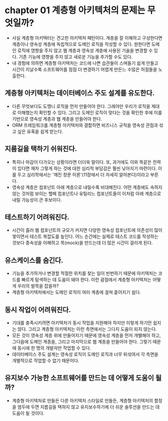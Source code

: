 # chapter 01 계층형 아키텍처의 문제는 무엇일까?

- 사실 계층형 아키텍터는 견고한 아키텍처 패턴이다. 계층을 잘 이해하고 구성한다면 계층이나 영속성 계층에 독립적으로 도메인 로직을 작성할 수 있다. 원한다면 도메인 로직에 영향을 주지 않고 웹 계층과 영속성 계층에 사용된 기술을 변경할 수 있다. 기존 기능에 영향을 주지 않고 새로운 기능을 추가할 수도 있다.
- 내 경험에 의하면 계층형 아키텍처는 코드에 나쁜 습관들이 스며들기 쉽게 만들고 시간이 지날수록 소프트웨어를 점점 더 변경하기 어렵게 만든느 수많은 허점들을 노출한다.

## 계층형 아키텍처는 데이터베이스 주도 설계를 유도한다.
- 다른 무엇보다도 도멩니 로직을 먼저 만들어야 한다. 그래야만 우리가 로직을 제대로 이해했는지 확인할 수 있다. 그리고 도메인 로직이 맞다는 것을 확인한  후에 이를 기반으로 영속성 계층과 웹 계층을 만들어야 한다.
- ORM 프레임워크를 계층형 아키텍처와 결합하면 비즈니스 규칙을 영속성 관점과 섞고 싶은 유혹을 쉽게 받는다.

## 지름길을 택하기 쉬워진다.
- 특히나 마감이 다가오는 상황이라면 더더욱 말이다. 또, 과거에도 이와 똑같은 전력이 있다면 재차 그렇게 하는 것에 대한 심리적 부담감은 훨씬 낮아지기 마련이다. 이를 두고 심리학에서는 '깨진 창문 이론'(11장에서 더 자세히 알아본다)이라고 부른다.
- 영속성 계층은 컴포넌트 아래 계층으로 내릴수록 비대해진다. 어떤 계층에도 속하지 않는 것처럼 보이는 헬페 컴포넌트나 유틸리느 컴포넌트들이 이처럼 아래 계층으로 내릴 가능성이  큰 후보이다.

## 테스트하기 어려워진다.
- 시간이 흘러 웹 컴포넌트의 규모가 커지면 다양한 영속성 컴포넌트에 의존성이 많이 쌓이면서 테스트 복잡도를 높인다. 어느 순간에는 실제로 테스트 코드를 작성하는 것보다 종속성을 이해하고 목(mock)을  만드는데 더 많은 시간이 걸리게 된다.

## 유스케이스를 숨긴다.
- 기능을 추가하거나 변경할 적절한 위치를 찾는 일이 빈번하기 때문에 아키텍처는 코드를 빠르게 탐색하는 데 도움이 돼야 한다. 이런 괌점에서 계층형 아키텍처는 어떻게 우리의 발목을 잡을까?
- 계층형 아키텍처에서는 도메인 로직이 여러 계층에 걸쳐 흩어지기 쉽다.

## 동시 작업이 어려워진다.
- 기대를 충족시키려면 아키텍처가 동시 작업을 지원해야 하지만 이렇게 하기란 쉽지는 않다. 그리고 계층형 아키텍처는 이런 측면에서는 그다지 도움이 되지 않는다.
- 모든 것이 영속성 계층 위에 만들어지기 때문에 영속성 계층을 먼저 개밸해야 하고, 그다음에 도메인 계층을, 그리고 마지막으로 웹 계층을 만들어야 한다. 그렇기 때문에 동시에 한 명의 개발자만 작업할 수 있다.
- 데이터베이스 주도 설계는 영속성 로직이 도메인 로직과 너무 뒤섞여서 각 측면을 개별적으로 작업할 수 없기 때문이다.

## 유지보수 가능한 소프트웨어를 만드는 데 어떻게 도움이 될까?
- 계층형 아키텍처로 만들든 다른 아키텍처 스타일로 만들든, 계층형 아키텍처의 함정을 염두에 두면 지름길을 택하지 않고 유지보수하기에 더 쉬운 솔루션을 만드는 데 도움이 될 것이다.
